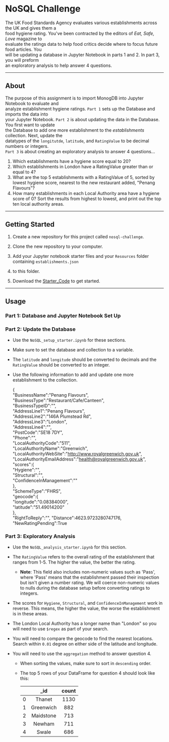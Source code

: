 # NoSQL Challenge

The UK Food Standards Agency evaluates various establishments across the UK and gives them a  
food hygiene rating. You've been contracted by the editors of *Eat, Safe, Love* magazine to  
evaluate the ratings data to help food critics decide where to focus future food articles. You  
will be updating a database in Jupyter Notebook in parts 1 and 2. In part 3, you will preform  
an exploratory analysis to help answer 4 questions.

---

## About

The purpose of this assignment is to import MonogDB into Jupyter Notebook to evaluate and  
analyze establishment hygiene ratings. `Part 1` sets up the Database and imports the data into  
your Jupyter Notebook. `Part 2` is about updating the data in the Database. You first want to update  
the Database to add one more establishment to the *establishments* collection. Next, update the  
datatypes of the `longitutde`, `latitude`, and `RatingValue` to be decimal numbers or integers.  
`Part 3` is about creating an exploratory analysis to answer 4 questions...  

  1. Which establishments have a hygiene score equal to 20?
  2. Which establishments in London have a RatingValue greater than or equal to 4?
  3. What are the top 5 establishments with a RatingValue of 5, sorted by lowest hygiene score, nearest
     to the new restaurant added, "Penang Flavours"?
  4. How many establishments in each Local Authority area have a hygiene score of 0? Sort the results
     from highest to lowest, and print out the top ten local authority areas.

---

## Getting Started

1. Create a new repository for this project called `nosql-challenge`.
2. Clone the new repository to your computer.
3. Add your Jupyter notebook starter files and your `Resources` folder containing `establishments.json`
4.  to this folder.

5.  Download the [Starter_Code](https://github.com/Kaileycar/nosql-challenge/files/12164812/Starter_Code.zip) to get started.

---

## Usage

### Part 1: Database and Jupyter Notebook Set Up  
### Part 2: Update the Database  

* Use the `NoSQL_setup_starter.ipynb` for these sections.
* Make sure to set the database and collection to a variable.
* The `latitude` and `longitude` should be converted to decimals and the `RatingValue` should be converted
  to an integer.
* Use the following information to add and update one more establishment to the collection.
  
  {  
    "BusinessName":"Penang Flavours",  
    "BusinessType":"Restaurant/Cafe/Canteen",  
    "BusinessTypeID":"",  
    "AddressLine1":"Penang Flavours",  
    "AddressLine2":"146A Plumstead Rd",  
    "AddressLine3":"London",  
    "AddressLine4":"",  
    "PostCode":"SE18 7DY",  
    "Phone":"",  
    "LocalAuthorityCode":"511",  
    "LocalAuthorityName":"Greenwich",  
    "LocalAuthorityWebSite":"http://www.royalgreenwich.gov.uk",  
    "LocalAuthorityEmailAddress":"health@royalgreenwich.gov.uk",  
    "scores":{  
        "Hygiene":"",  
        "Structural":"",  
        "ConfidenceInManagement":""  
    },  
    "SchemeType":"FHRS",  
    "geocode":{  
        "longitude":"0.08384000",  
        "latitude":"51.49014200"  
    },  
    "RightToReply":"",
    "Distance":4623.9723280747176,
    "NewRatingPending":True
     

### Part 3: Exploratory Analysis  

* Use the `NoSQL_analysis_starter.ipynb` for this section.
* The `RatingValue` refers to the overall rating of the establishment that ranges from 1-5.
  The higher the value, the better the rating.
  
    * **Note**: This field also includes non-numeric values such as 'Pass', where 'Pass' means
                that the establishment passed their inspection but isn't given a number rating.
                We will coerce non-numeric values to nulls during the database setup before
                converting ratings to integers.

* The scores for `Hygiene`, `Structural`, and `ConfidenceInManagement` work in reverse. This means,
  the higher the value, the worse the establishment is in these areas.
* The London Local Authority has a longer name than "London" so you will need to use `$regex` as part of your search.
* You will need to compare the geocode to find the nearest locations. Search within `0.01` degree on either side
  of the latitude and longitude.
* You will need to use the `aggregation` method to answer question 4.
    * When sorting the values, make sure to sort in `descending` order.  
    * The top 5 rows of your DataFrame for question 4 should look like this:
 
      |          | **_id**      |**count**      |
      |:--------:|:------------:|:-------------:|
      | 0        | Thanet       | 1130          |
      | 1        | Greenwich    | 882           |
      | 2        | Maidstone    | 713           |
      | 3        | Newham       | 711           |
      | 4        | Swale        | 686           |



